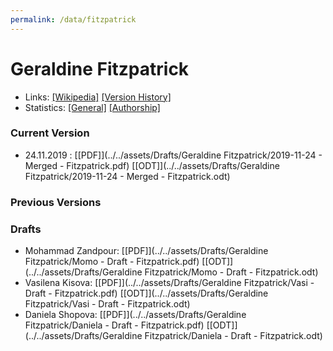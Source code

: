 ```yaml
---
permalink: /data/fitzpatrick
---
```


# Geraldine Fitzpatrick
- Links: [\[Wikipedia\]](https://de.wikipedia.org/w/index.php?title=Geraldine_Fitzpatrick) [\[Version History\]](https://de.wikipedia.org/w/index.php?title=Geraldine_Fitzpatrick&action=history)
- Statistics: [\[General\]](https://xtools.wmflabs.org/articleinfo/de.wikipedia.org/Geraldine%20Fitzpatrick) [\[Authorship\]](https://xtools.wmflabs.org/articleinfo-authorship/de.wikipedia.org/Geraldine_Fitzpatrick?uselang=de)

### Current Version
- 24.11.2019 : [\[PDF\]](../../assets/Drafts/Geraldine Fitzpatrick/2019-11-24 - Merged - Fitzpatrick.pdf) [\[ODT\]](../../assets/Drafts/Geraldine Fitzpatrick/2019-11-24 - Merged - Fitzpatrick.odt)

### Previous Versions


### Drafts
- Mohammad Zandpour: [\[PDF\]](../../assets/Drafts/Geraldine Fitzpatrick/Momo - Draft - Fitzpatrick.pdf) [\[ODT\]](../../assets/Drafts/Geraldine Fitzpatrick/Momo - Draft - Fitzpatrick.odt)
- Vasilena Kisova: [\[PDF\]](../../assets/Drafts/Geraldine Fitzpatrick/Vasi - Draft - Fitzpatrick.pdf) [\[ODT\]](../../assets/Drafts/Geraldine Fitzpatrick/Vasi - Draft - Fitzpatrick.odt)
- Daniela Shopova: [\[PDF\]](../../assets/Drafts/Geraldine Fitzpatrick/Daniela - Draft - Fitzpatrick.pdf) [\[ODT\]](../../assets/Drafts/Geraldine Fitzpatrick/Daniela - Draft - Fitzpatrick.odt)
